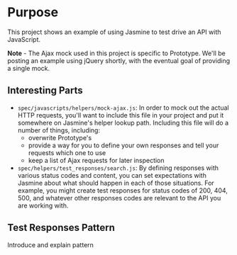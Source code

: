 Purpose
============
This project shows an example of using Jasmine to test drive an API with JavaScript.

**Note** - The Ajax mock used in this project is specific to Prototype. We'll be posting an example using jQuery shortly, with the eventual goal of providing a single mock.

Interesting Parts
------------
* `spec/javascripts/helpers/mock-ajax.js`: In order to mock out the actual HTTP requests, you'll want to include this file in your project and put it somewhere on Jasmine's helper lookup path. Including this file will do a number of things, including:
  * overwrite Prototype's 
  * provide a way for you to define your own responses and tell your requests which one to use
  * keep a list of Ajax requests for later inspection
* `spec/helpers/test_responses/search.js`: By defining responses with various status codes and content, you can set expectations with Jasmine about what should happen in each of those situations. For example, you might create test responses for status codes of 200, 404, 500, and whatever other responses codes are relevant to the API you are working with.

Test Responses Pattern
----------------
Introduce and explain pattern
